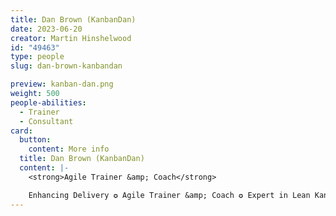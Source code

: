 ```yaml
---
title: Dan Brown (KanbanDan)
date: 2023-06-20
creator: Martin Hinshelwood
id: "49463"
type: people
slug: dan-brown-kanbandan

preview: kanban-dan.png
weight: 500
people-abilities:
  - Trainer
  - Consultant
card:
  button:
    content: More info
  title: Dan Brown (KanbanDan)
  content: |-
    <strong>Agile Trainer &amp; Coach</strong>

    Enhancing Delivery ✪ Agile Trainer &amp; Coach ✪ Expert in Lean Kanban &amp; Agile Transformation ✪ Passionate Coach, Teacher, &amp; Speaker
---
```

